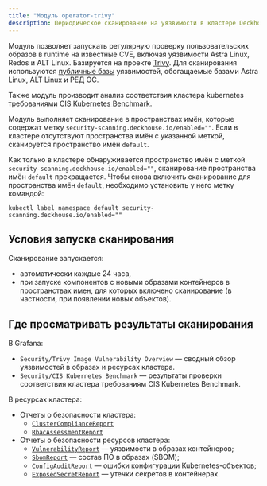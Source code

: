 ```yaml
---
title: "Модуль operator-trivy"
description: Периодическое сканирование на уязвимости в кластере Deckhouse Kubernetes Platform.
---
```


Модуль позволяет запускать регулярную проверку пользовательских образов в runtime на известные CVE, включая уязвимости Astra Linux, Redos и ALT Linux. Базируется на проекте [Trivy](https://github.com/aquasecurity/trivy). Для сканирования используются [публичные базы](https://github.com/aquasecurity/trivy-db/tree/main/pkg/vulnsrc) уязвимостей, обогащаемые базами Astra Linux, ALT Linux и РЕД ОС.

Также модуль производит анализ соответствия кластера kubernetes требованиями [CIS Kubernetes Benchmark](https://www.cisecurity.org/benchmark/kubernetes/).

Модуль выполняет сканирование в пространствах имён, которые содержат метку `security-scanning.deckhouse.io/enabled=""`.
Если в кластере отсутствуют пространства имён с указанной меткой, сканируется пространство имён `default`.

Как только в кластере обнаруживается пространство имён с меткой `security-scanning.deckhouse.io/enabled=""`, сканирование пространства имён `default` прекращается.
Чтобы снова включить сканирование для пространства имён `default`, необходимо установить у него метку командой:

```shell
kubectl label namespace default security-scanning.deckhouse.io/enabled=""
```

## Условия запуска сканирования

Сканирование запускается:

- автоматически каждые 24 часа,
- при запуске компонентов с новыми образами контейнеров в пространствах имен, для которых включено сканирование (в частности, при появлении новых объектов).

## Где просматривать результаты сканирования

В Grafana:

- `Security/Trivy Image Vulnerability Overview` — сводный обзор уязвимостей в образах и ресурсах кластера.
- `Security/CIS Kubernetes Benchmark` — результаты проверки соответствия кластера требованиям CIS Kubernetes Benchmark.

В ресурсах кластера:

- Отчеты о безопасности кластера:
  - [`ClusterComplianceReport`](cr.html#clustercompliancereport)
  - [`RbacAssessmentReport`](cr.html#rbacassessmentreport)
- Отчеты о безопасности ресурсов кластера:
  - [`VulnerabilityReport`](cr.html#vulnerabilityreport) — уязвимости в образах контейнеров;
  - [`SbomReport`](cr.html#sbomreport) — состав ПО в образах (SBOM);
  - [`ConfigAuditReport`](cr.html#configauditreport) — ошибки конфигурации Kubernetes-объектов;
  - [`ExposedSecretReport`](cr.html#exposedsecretreport) — утечки секретов в контейнерах.
